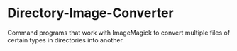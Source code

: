 # Directory-Image-Converter
Command programs that work with ImageMagick to convert multiple files of certain types in directories into another.
